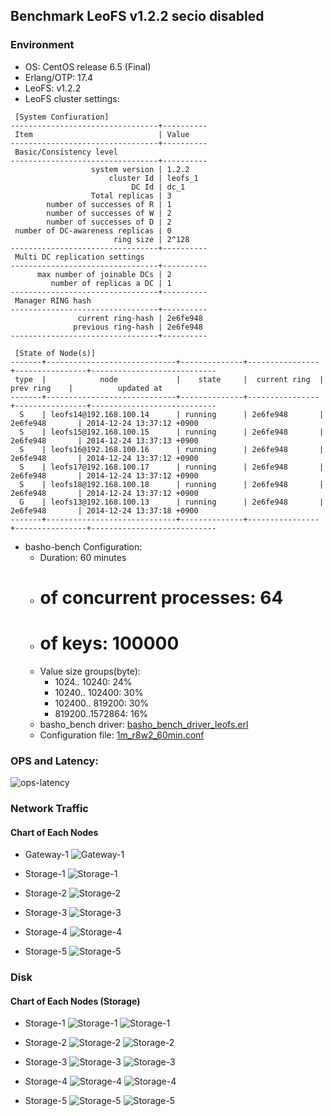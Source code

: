## Benchmark LeoFS v1.2.2 secio disabled

### Environment

* OS: CentOS release 6.5 (Final)
* Erlang/OTP: 17.4
* LeoFS: v1.2.2
* LeoFS cluster settings:

```
 [System Confiuration]
---------------------------------+----------
 Item                            | Value    
---------------------------------+----------
 Basic/Consistency level
---------------------------------+----------
                  system version | 1.2.2
                      cluster Id | leofs_1
                           DC Id | dc_1
                  Total replicas | 3
        number of successes of R | 1
        number of successes of W | 2
        number of successes of D | 2
 number of DC-awareness replicas | 0
                       ring size | 2^128
---------------------------------+----------
 Multi DC replication settings
---------------------------------+----------
      max number of joinable DCs | 2
         number of replicas a DC | 1
---------------------------------+----------
 Manager RING hash
---------------------------------+----------
               current ring-hash | 2e6fe948
              previous ring-hash | 2e6fe948
---------------------------------+----------

 [State of Node(s)]
-------+-----------------------------+--------------+----------------+----------------+----------------------------
 type  |            node             |    state     |  current ring  |   prev ring    |          updated at         
-------+-----------------------------+--------------+----------------+----------------+----------------------------
  S    | leofs14@192.168.100.14      | running      | 2e6fe948       | 2e6fe948       | 2014-12-24 13:37:12 +0900
  S    | leofs15@192.168.100.15      | running      | 2e6fe948       | 2e6fe948       | 2014-12-24 13:37:13 +0900
  S    | leofs16@192.168.100.16      | running      | 2e6fe948       | 2e6fe948       | 2014-12-24 13:37:12 +0900
  S    | leofs17@192.168.100.17      | running      | 2e6fe948       | 2e6fe948       | 2014-12-24 13:37:12 +0900
  S    | leofs18@192.168.100.18      | running      | 2e6fe948       | 2e6fe948       | 2014-12-24 13:37:12 +0900
  G    | leofs13@192.168.100.13      | running      | 2e6fe948       | 2e6fe948       | 2014-12-24 13:37:18 +0900
-------+-----------------------------+--------------+----------------+----------------+----------------------------

```

* basho-bench Configuration:
    * Duration: 60 minutes
    * # of concurrent processes: 64
    * # of keys: 100000
    * Value size groups(byte):
        *   1024..  10240: 24%
        *  10240.. 102400: 30%
        * 102400.. 819200: 30%
        * 819200..1572864: 16%
    * basho_bench driver: [basho_bench_driver_leofs.erl](https://github.com/leo-project/leofs/blob/develop/test/src/basho_bench_driver_leofs.erl)
    * Configuration file: [1m_r8w2_60min.conf](20141219_174256/1m_r8w2_60min.conf)

### OPS and Latency:

![ops-latency](20141219_174256/summary.png)

### Network Traffic
#### Chart of Each Nodes

* Gateway-1
![Gateway-1](leofs13_20141224_133833/sar_1_20141224_133833_p1p1-if1.png)

* Storage-1
![Storage-1](leofs14_20141219_174255/sar_3_20141219_174255_p1p1-if1.png)

* Storage-2
![Storage-2](leofs15_20141224_133833/sar_3_20141224_133833_p1p1-if1.png)

* Storage-3
![Storage-3](leofs16_20141219_174255/sar_3_20141219_174255_p1p1-if1.png)

* Storage-4
![Storage-4](leofs17_20141224_133833/sar_3_20141224_133833_p1p1-if1.png)

* Storage-5
![Storage-5](leofs18_20141219_174255/sar_2_20141219_174255_p1p1-if1.png)


### Disk
#### Chart of Each Nodes (Storage)

* Storage-1
![Storage-1](leofs14_20141219_174255/sar_3_20141219_174255_dev8-16-t1.png)
![Storage-1](leofs14_20141219_174255/sar_3_20141219_174255.txt_dev8-16-t2.png)

* Storage-2
![Storage-2](leofs15_20141224_133833/sar_3_20141224_133833_dev8-16-t1.png)
![Storage-2](leofs15_20141224_133833/sar_3_20141224_133833_dev8-16-t2.png)

* Storage-3
![Storage-3](leofs16_20141219_174255/sar_3_20141219_174255_dev8-16-t1.png)
![Storage-3](leofs16_20141219_174255/sar_3_20141219_174255.txt_dev8-16-t2.png)

* Storage-4
![Storage-4](leofs17_20141224_133833/sar_3_20141224_133833_dev8-16-t1.png)
![Storage-4](leofs17_20141224_133833/sar_3_20141224_133833_dev8-16-t2.png)

* Storage-5
![Storage-5](leofs18_20141219_174255/sar_2_20141219_174255.txt_dev8-16-t1.png)
![Storage-5](leofs18_20141219_174255/sar_2_20141219_174255_dev8-16-t2.png)

